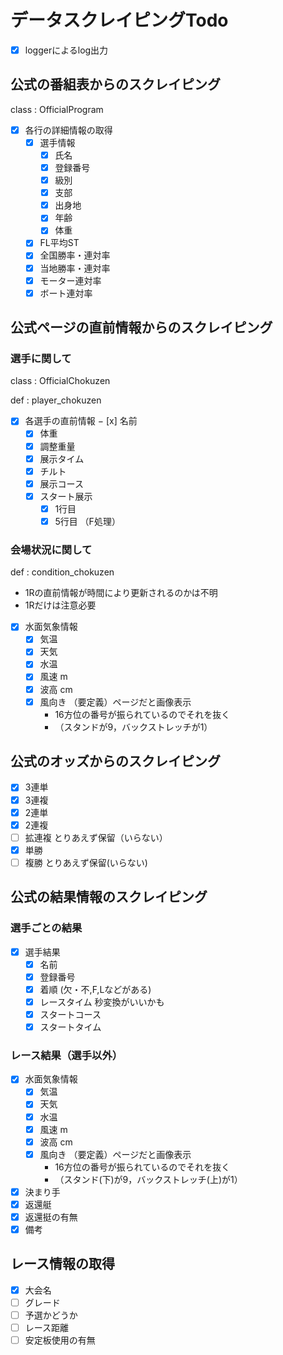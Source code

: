 # データスクレイピングTodo

- [x] loggerによるlog出力

## 公式の番組表からのスクレイピング

class : OfficialProgram

- [x] 各行の詳細情報の取得
  - [x] 選手情報
    - [x] 氏名
    - [x] 登録番号
    - [x] 級別
    - [x] 支部
    - [x] 出身地
    - [x] 年齢
    - [x] 体重
  - [x] FL平均ST
  - [x] 全国勝率・連対率
  - [x] 当地勝率・連対率
  - [x] モーター連対率
  - [x] ボート連対率

## 公式ページの直前情報からのスクレイピング

### 選手に関して

class : OfficialChokuzen

def : player_chokuzen

- [x] 各選手の直前情報
  − [x] 名前
  - [x] 体重
  - [x] 調整重量
  - [x] 展示タイム
  - [x] チルト
  - [x] 展示コース
  - [x] スタート展示
    - [x] 1行目
    - [x] 5行目 （F処理）

### 会場状況に関して

def : condition_chokuzen

- 1Rの直前情報が時間により更新されるのかは不明
- 1Rだけは注意必要
- [x] 水面気象情報
  - [x] 気温
  - [x] 天気
  - [x] 水温
  - [x] 風速 m
  - [x] 波高 cm
  - [x] 風向き （要定義）ページだと画像表示
    - 16方位の番号が振られているのでそれを抜く
    - （スタンドが9，バックストレッチが1）

## 公式のオッズからのスクレイピング

- [x] 3連単
- [x] 3連複
- [x] 2連単
- [x] 2連複
- [ ] 拡連複  とりあえず保留（いらない）
- [x] 単勝
- [ ] 複勝  とりあえず保留(いらない)

## 公式の結果情報のスクレイピング

### 選手ごとの結果

- [x] 選手結果
  - [x] 名前
  - [x] 登録番号
  - [x] 着順 (欠・不,F,Lなどがある)
  - [x] レースタイム 秒変換がいいかも
  - [x] スタートコース
  - [x] スタートタイム

### レース結果（選手以外）

- [x] 水面気象情報
  - [x] 気温
  - [x] 天気
  - [x] 水温
  - [x] 風速 m
  - [x] 波高 cm
  - [x] 風向き （要定義）ページだと画像表示
    - 16方位の番号が振られているのでそれを抜く
    - （スタンド(下)が9，バックストレッチ(上)が1）
- [x] 決まり手
- [x] 返還艇
- [x] 返還挺の有無
- [x] 備考

## レース情報の取得

- [x] 大会名
- [ ] グレード
- [ ] 予選かどうか
- [ ] レース距離
- [ ] 安定板使用の有無
